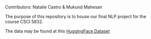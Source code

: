 Contributors: Natalie Castro & Mukund Mahesan

The purpose of this repository is to house our final NLP project for the course CSCI 5832. 

The data may be found at this [HuggingFace Dataset](https://huggingface.co/datasets/nataliecastro/csci-5832-project-dataset)

